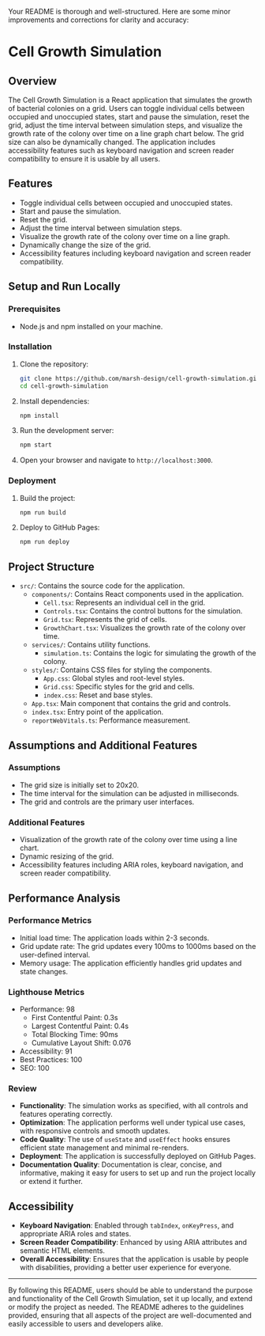 Your README is thorough and well-structured. Here are some minor improvements and corrections for clarity and accuracy:

# Cell Growth Simulation

## Overview

The Cell Growth Simulation is a React application that simulates the growth of bacterial colonies on a grid. Users can toggle individual cells between occupied and unoccupied states, start and pause the simulation, reset the grid, adjust the time interval between simulation steps, and visualize the growth rate of the colony over time on a line graph chart below. The grid size can also be dynamically changed. The application includes accessibility features such as keyboard navigation and screen reader compatibility to ensure it is usable by all users.

## Features

- Toggle individual cells between occupied and unoccupied states.
- Start and pause the simulation.
- Reset the grid.
- Adjust the time interval between simulation steps.
- Visualize the growth rate of the colony over time on a line graph.
- Dynamically change the size of the grid.
- Accessibility features including keyboard navigation and screen reader compatibility.

## Setup and Run Locally

### Prerequisites

- Node.js and npm installed on your machine.

### Installation

1. Clone the repository:
   ```bash
   git clone https://github.com/marsh-design/cell-growth-simulation.git
   cd cell-growth-simulation
   ```

2. Install dependencies:
   ```bash
   npm install
   ```

3. Run the development server:
   ```bash
   npm start
   ```

4. Open your browser and navigate to `http://localhost:3000`.

### Deployment

1. Build the project:
   ```bash
   npm run build
   ```

2. Deploy to GitHub Pages:
   ```bash
   npm run deploy
   ```

## Project Structure

- `src/`: Contains the source code for the application.
  - `components/`: Contains React components used in the application.
    - `Cell.tsx`: Represents an individual cell in the grid.
    - `Controls.tsx`: Contains the control buttons for the simulation.
    - `Grid.tsx`: Represents the grid of cells.
    - `GrowthChart.tsx`: Visualizes the growth rate of the colony over time.
  - `services/`: Contains utility functions.
    - `simulation.ts`: Contains the logic for simulating the growth of the colony.
  - `styles/`: Contains CSS files for styling the components.
    - `App.css`: Global styles and root-level styles.
    - `Grid.css`: Specific styles for the grid and cells.
    - `index.css`: Reset and base styles.
  - `App.tsx`: Main component that contains the grid and controls.
  - `index.tsx`: Entry point of the application.
  - `reportWebVitals.ts`: Performance measurement.

## Assumptions and Additional Features

### Assumptions

- The grid size is initially set to 20x20.
- The time interval for the simulation can be adjusted in milliseconds.
- The grid and controls are the primary user interfaces.

### Additional Features

- Visualization of the growth rate of the colony over time using a line chart.
- Dynamic resizing of the grid.
- Accessibility features including ARIA roles, keyboard navigation, and screen reader compatibility.

## Performance Analysis

### Performance Metrics

- Initial load time: The application loads within 2-3 seconds.
- Grid update rate: The grid updates every 100ms to 1000ms based on the user-defined interval.
- Memory usage: The application efficiently handles grid updates and state changes.

### Lighthouse Metrics

- Performance: 98
  - First Contentful Paint: 0.3s
  - Largest Contentful Paint: 0.4s
  - Total Blocking Time: 90ms
  - Cumulative Layout Shift: 0.076
- Accessibility: 91
- Best Practices: 100
- SEO: 100

### Review

- **Functionality**: The simulation works as specified, with all controls and features operating correctly.
- **Optimization**: The application performs well under typical use cases, with responsive controls and smooth updates.
- **Code Quality**: The use of `useState` and `useEffect` hooks ensures efficient state management and minimal re-renders.
- **Deployment**: The application is successfully deployed on GitHub Pages.
- **Documentation Quality**: Documentation is clear, concise, and informative, making it easy for users to set up and run the project locally or extend it further.

## Accessibility

- **Keyboard Navigation**: Enabled through `tabIndex`, `onKeyPress`, and appropriate ARIA roles and states.
- **Screen Reader Compatibility**: Enhanced by using ARIA attributes and semantic HTML elements.
- **Overall Accessibility**: Ensures that the application is usable by people with disabilities, providing a better user experience for everyone.

---

By following this README, users should be able to understand the purpose and functionality of the Cell Growth Simulation, set it up locally, and extend or modify the project as needed. The README adheres to the guidelines provided, ensuring that all aspects of the project are well-documented and easily accessible to users and developers alike.


